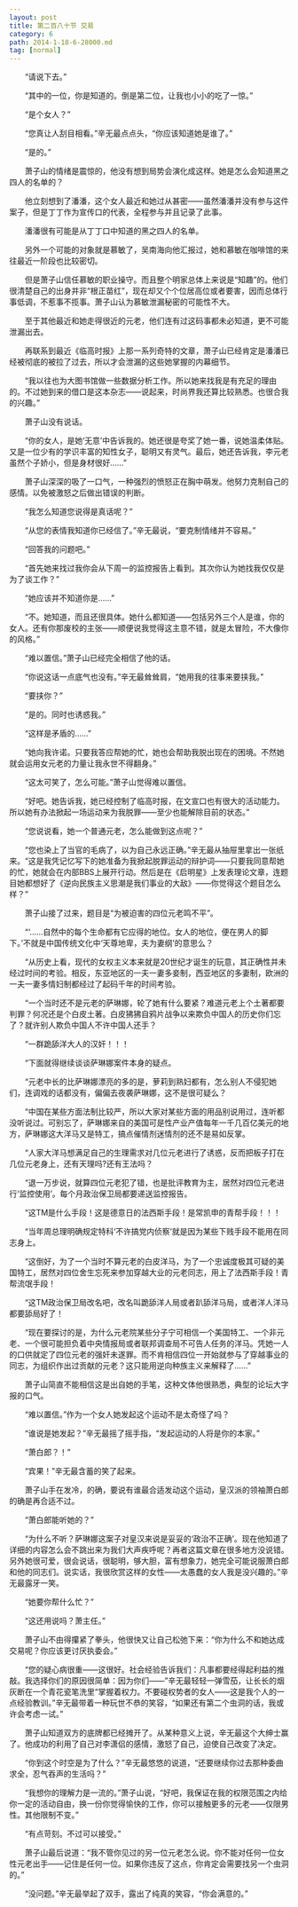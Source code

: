 ```yaml
---
layout: post
title: 第二百八十节 交易
category: 6
path: 2014-1-18-6-28000.md
tag: [normal]
---
```


　　“请说下去。”

　　“其中的一位，你是知道的。倒是第二位，让我也小小的吃了一惊。”

　　“是个女人？”

　　“您真让人刮目相看。”辛无最点点头，“你应该知道她是谁了。”

　　“是的。”

　　萧子山的情绪是震惊的，他没有想到局势会演化成这样。她是怎么会知道黑之四人的名单的？

　　他立刻想到了潘潘，这个女人最近和她过从甚密——虽然潘潘并没有参与这件案子，但是丁丁作为宣传口的代表，全程参与并且记录了此事。

　　潘潘很有可能是从丁丁口中知道的黑之四人的名单。

　　另外一个可能的对象就是慕敏了，吴南海向他汇报过，她和慕敏在咖啡馆的来往最近一阶段也比较密切。

　　但是萧子山信任慕敏的职业操守。而且整个明家总体上来说是“知趣”的。他们很清楚自己的出身并非“根正苗红”，现在却又个个位居高位或者要害，因而总体行事低调，不惹事不揽事。萧子山认为慕敏泄漏秘密的可能性不大。

　　至于其他最近和她走得很近的元老，他们连有过这码事都未必知道，更不可能泄漏出去。

　　再联系到最近《临高时报》上那一系列奇特的文章，萧子山已经肯定是潘潘已经被彻底的被拉了过去，所以才会泄漏的这些她掌握的内幕细节。

　　“我以往也为大图书馆做一些数据分析工作。所以她来找我是有充足的理由的。不过她到来的借口是这本杂志——说起来，时尚界我还算比较熟悉。也很合我的兴趣。”

　　萧子山没有说话。

　　“你的女人，是她‘无意’中告诉我的。她还很是夸奖了她一番，说她温柔体贴。又是一位少有的学识丰富的知性女子，聪明又有灵气。最后，她还告诉我，李元老虽然个子娇小，但是身材很好……”

　　萧子山深深的吸了一口气，一种强烈的愤怒正在胸中萌发。他努力克制自己的感情。以免被激怒之后做出错误的判断。

　　“我怎么知道您说得是真话呢？”

　　“从您的表情我知道你已经信了。”辛无最说，“要克制情绪并不容易。”

　　“回答我的问题吧。”

　　“首先她来找过我你会从下周一的监控报告上看到。其次你认为她找我仅仅是为了谈工作？”

　　“她应该并不知道你是……”

　　“不。她知道，而且还很具体。她什么都知道――包括另外三个人是谁，你的女人。还有你那废校的主张――顺便说我觉得这主意不错，就是太冒险，不大像你的风格。”

　　“难以置信。”萧子山已经完全相信了他的话。

　　“你说这话一点底气也没有。”辛无最耸耸肩，“她用我的往事来要挟我。”

　　“要挟你？”

　　“是的。同时也诱惑我。”

　　“这样是矛盾的……”

　　“她向我许诺。只要我答应帮她的忙，她也会帮助我脱出现在的困境。不然她就会运用女元老的力量让我永世不得翻身。”

　　“这太可笑了，怎么可能。”萧子山觉得难以置信。

　　“好吧。她告诉我，她已经控制了临高时报，在文宣口也有很大的活动能力。所以她有办法掀起一场运动来为我脱罪——至少也能解除目前的状态。”

　　“您说说看，她一个普通元老，怎么能做到这点呢？”

　　“您也染上了当官的毛病了，以为自己永远正确。”辛无最从抽屉里拿出一张纸来。“这是我凭记忆写下的她准备为我掀起脱罪运动的辩护词——只要我同意帮她的忙，她就会在内部BBS上展开行动。然后是在《启明星》上发表理论文章，连题目她都想好了《逆向民族主义思潮是我们事业的大敌》——你觉得这个题目怎么样？”

　　萧子山接了过来，题目是“为被迫害的四位元老鸣不平”。

　　“‘……自然中的每个生命都有它应得的地位。女人的地位，便在男人的脚下。’不就是中国传统文化中‘天尊地卑，夫为妻纲’的意思么？

　　“从历史上看，现代的女权主义本来就是20世纪才诞生的玩意，其正确性并未经过时间的考验。相反，东亚地区的一夫一妻多妾制，西亚地区的多妻制，欧洲的一夫一妻多情妇制都经过了起码千年的时间考验。

　　“一个当时还不是元老的萨琳娜，轮了她有什么要紧？难道元老上个土著都要判罪？何况还是个白皮土著。白皮狒狒自鸦片战争以来欺负中国人的历史你们忘了？就许别人欺负中国人不许中国人还手？

　　“一群跪舔洋大人的汉奸！！！

　　“下面就得继续谈谈萨琳娜案件本身的疑点。

　　“元老中长的比萨琳娜漂亮的多的是，萝莉到熟妇都有，怎么别人不侵犯她们，连调戏的话都没有，偏偏去夜袭萨琳娜，这不是很可疑么？

　　“中国在某些方面法制比较严，所以大家对某些方面的用品别说用过，连听都没听说过。可别忘了，萨琳娜来自的美国可是性产业产值每年一千几百亿美元的地方，萨琳娜这大洋马又是特工，搞点催情剂迷情剂的还不是易如反掌。

　　“人家大洋马想满足自己的生理需求对几位元老进行了诱惑，反而把板子打在几位元老身上，还有天理吗?还有王法吗？

　　“退一万步说，就算四位元老犯了错，也是批评教育为主，居然对四位元老进行‘监控使用’。每个月政治保卫局都要递送监控报告。

　　“这TM是什么手段！这是德意日的法西斯手段！是常凯申的青帮手段！！！

　　“当年周总理明确规定特科‘不许搞党内侦察’就是因为某些下贱手段不能用在同志身上。

　　“这倒好，为了一个当时不算元老的白皮洋马，为了一个忠诚度极其可疑的美国特工，居然对四位舍生忘死来参加穿越大业的元老同志，用上了法西斯手段！青帮流氓手段！

　　“这TM政治保卫局改名吧，改名叫跪舔洋人局或者趴舔洋马局，或者洋人洋马都要舔局好了！

　　“现在要探讨的是，为什么元老院某些分子宁可相信一个美国特工、一个非元老、一个很可能担负着中央情报局或者联邦调查局不可告人任务的洋马。凭她一人的口供就定了四位元老的强奸未遂罪。而不肯相信四位一开始就参与了穿越事业的同志，为组织作出过贡献的元老？这只能用逆向种族主义来解释了……”

　　萧子山简直不能相信这是出自她的手笔，这种文体他很熟悉，典型的论坛大字报的口气。

　　“难以置信。”作为一个女人她发起这个运动不是太奇怪了吗？

　　“谁说是她发起？”辛无最摇了摇手指，“发起运动的人将是你的本家。”

　　“萧白郎？！”

　　“宾果！”辛无最含蓄的笑了起来。

　　萧子山手在发冷，的确，要说有谁最合适发动这个运动，皇汉派的领袖萧白郎的确是再合适不过。

　　“萧白郎能听她的？”

　　“为什么不听？萨琳娜这案子对皇汉来说是妥妥的‘政治不正确’。现在他知道了详细的内容怎么会不跳出来为我们大声疾呼呢？再者这篇文章在很多地方没说错。另外她很可爱，很会说话，很聪明，够大胆，富有想象力，她完全可能说服萧白郎和他的同志们。说实话，我很欣赏这样的女性——太愚蠢的女人我是没兴趣的。”辛无最露牙一笑。

　　“她要你帮什么忙？”

　　“这还用说吗？萧主任。”

　　萧子山不由得攥紧了拳头，他很快又让自己松弛下来：“你为什么不和她达成交易呢？你应该更讨厌执委会。”

　　“您的疑心病很重——这很好。社会经验告诉我们：凡事都要经得起利益的推敲。我选择你们的原因很简单：因为你们——”辛无最轻轻一弹雪茄，让长长的烟灰断在一个青花瓷笔洗里“掌握着权力。不要碰权势者的女人——这是我个人的一点经验教训。”辛无最带着一种玩世不恭的笑容，“如果还有第二个虫洞的话，我或许会考虑一试。”

　　萧子山知道双方的底牌都已经摊开了。从某种意义上说，辛无最这个大绅士赢了。他成功的利用了自己对李潇侣的感情，激怒了自己，迫使自己改变了决定。

　　“你到这个时空是为了什么？”辛无最悠悠的说道，“还要继续你过去那种委曲求全，忍气吞声的生活吗？”

　　“我想你的理解力是一流的。”萧子山说，“好吧，我保证在我的权限范围之内给你一定的活动自由，换一份你觉得愉快的工作，你可以接触更多的元老——仅限男性。其他限制不变。”

　　“有点苛刻。不过可以接受。”

　　萧子山最后说道：“我不管你见过的另一位元老怎么说。你不能对任何一位女性元老出手——记住是任何一位。如果你违反了这点，你肯定会需要找另一个虫洞的。”

　　“没问题。”辛无最举起了双手，露出了纯真的笑容，“你会满意的。”
